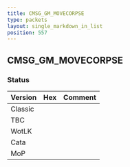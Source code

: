 ```yaml
---
title: CMSG_GM_MOVECORPSE
type: packets
layout: single_markdown_in_list
position: 557
---
```


## CMSG_GM_MOVECORPSE

### Status

Version | Hex | Comment
---------- | ---------- | ---------- 
Classic |  |  
TBC |  |  
WotLK |  |  
Cata |  |  
MoP |  |  